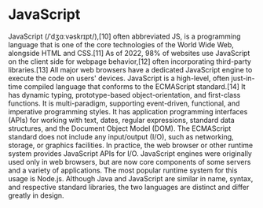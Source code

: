 # JavaScript
JavaScript (/ˈdʒɑːvəskrɪpt/),[10] often abbreviated JS, is a programming language that is one of the core technologies of the World Wide Web, alongside HTML and CSS.[11] As of 2022, 98% of websites use JavaScript on the client side for webpage behavior,[12] often incorporating third-party libraries.[13] All major web browsers have a dedicated JavaScript engine to execute the code on users' devices.  JavaScript is a high-level, often just-in-time compiled language that conforms to the ECMAScript standard.[14] It has dynamic typing, prototype-based object-orientation, and first-class functions. It is multi-paradigm, supporting event-driven, functional, and imperative programming styles. It has application programming interfaces (APIs) for working with text, dates, regular expressions, standard data structures, and the Document Object Model (DOM).  The ECMAScript standard does not include any input/output (I/O), such as networking, storage, or graphics facilities. In practice, the web browser or other runtime system provides JavaScript APIs for I/O.  JavaScript engines were originally used only in web browsers, but are now core components of some servers and a variety of applications. The most popular runtime system for this usage is Node.js.  Although Java and JavaScript are similar in name, syntax, and respective standard libraries, the two languages are distinct and differ greatly in design.

